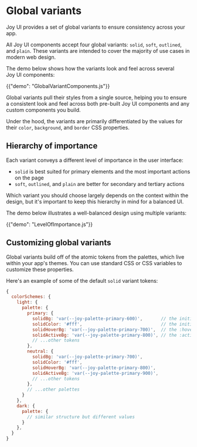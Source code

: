 # Global variants

<p class="description">Joy UI provides a set of global variants to ensure consistency across your app.</p>

All Joy UI components accept four global variants: `solid`, `soft`, `outlined`, and `plain`. These variants are intended to cover the majority of use cases in modern web design.

The demo below shows how the variants look and feel across several Joy UI components:

{{"demo": "GlobalVariantComponents.js"}}

Global variants pull their styles from a single source, helping you to ensure a consistent look and feel across both pre-built Joy UI components and any custom components you build.

Under the hood, the variants are primarily differentiated by the values for their `color`, `background`, and `border` CSS properties.

## Hierarchy of importance

Each variant conveys a different level of importance in the user interface:

- `solid` is best suited for primary elements and the most important actions on the page
- `soft`, `outlined`, and `plain` are better for secondary and tertiary actions

Which variant you should choose largely depends on the context within the design, but it's important to keep this hierarchy in mind for a balanced UI.

The demo below illustrates a well-balanced design using multiple variants:

{{"demo": "LevelOfImportance.js"}}

## Customizing global variants

Global variants build off of the atomic tokens from the palettes, which live within your app's themes.
You can use standard CSS or CSS variables to customize these properties.

Here's an example of some of the default `solid` variant tokens:

```js
{
  colorSchemes: {
    light: {
      palette: {
        primary: {
          solidBg: 'var(--joy-palette-primary-600)',       // the initial background
          solidColor: '#fff',                              // the initial color
          solidHoverBg: 'var(--joy-palette-primary-700)',  // the :hover background
          solidActiveBg: 'var(--joy-palette-primary-800)', // the :active background
          // ...other tokens
        },
        neutral: {
          solidBg: 'var(--joy-palette-primary-700)',
          solidColor: '#fff',
          solidHoverBg: 'var(--joy-palette-primary-800)',
          solidActiveBg: 'var(--joy-palette-primary-900)',
          // ...other tokens
        },
        // ...other palettes
      }
    },
    dark: {
      palette: {
        // similar structure but different values
      }
    },
  }
}
```
